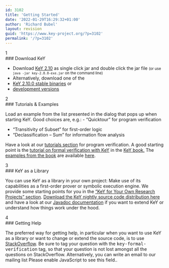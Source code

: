 ```yaml
---
id: 3102
title: 'Getting Started'
date: '2022-01-29T16:29:32+01:00'
author: 'Richard Bubel'
layout: revision
guid: 'https://www.key-project.org/?p=3102'
permalink: '/?p=3102'
---
```


<style type="text/css">
    .circle {<br />
        border-radius: 50%;<br />
        background: #3cc47c;<br />
        height: 47px;<br />
        width: 47px;<br />
        font-size: 20px;<br />
        padding-top: 6px;<br />
        padding-left: 1px;<br />
        font-weight: 700;<br />
        text-align: center;<br />
        vertical-align: middle;<br />
        color: white;<br />
    }
<p>	a.download-button {<br />
		background-color: orange;<br />
		border-color: orange;<br />
		color: white;<br />
		padding: 8px 27px;<br />
	}
<p>	@media screen and (min-width: 980px) /* Desktop */ {<br />
		.circle {<br />
			margin-left: auto;<br />
			margin-right: auto;<br />
			margin-top: -24px;<br />
		}
<p>		.dots {<br />
			border-top: 1px dotted #3cc47c;<br />
			margin-top: 24px;<br />
		}<br />
	}
<p>	@media screen and (max-width: 979px) /* Tablet */ {<br />
		.circle {<br />
			float: left;<br />
		}
<p>		h3 {<br />
			line-height: 39px;<br />
			margin-left: 55px;<br />
		}
<p>		.dots p {<br />
			clear: both;<br />
		}<br />
	}<br />
</style></head><body><div class="row dots"><div class="col-md-3"><div class="circle">1</div>### Download KeY

- Download [KeY 2.10](https://www.key-project.org/dist/2.10.0/key-2.10.0-exe.jar) as single click jar and double click the jar file <small>(or use `java -jar key-2.8.0-exe.jar` on the command line)</small>
- Alternatively, download one of the
- [KeY 2.10.0 stable binaries](https://www.key-project.org/dist/2.10.0/key-2.10.0.zip) or
- [development versions](https://www.key-project.org/nightly/)


</div><div class="col-md-3"><div class="circle">2</div>### Tutorials &amp; Examples

Load an example from the list presented in the dialog that pops up when starting KeY. Good choices are, e.g.: - “Quicktour” for program verification
- “Transitivity of Subset” for first-order logic
- “Declassification – Sum” for information flow analysis

Have a look at our [tutorials section](/applications/program-verification/#Tutorials) for program verification. A good starting point is the [tutorial on formal verification with KeY](https://link.springer.com/chapter/10.1007/978-3-319-49812-6_16) in the [KeY book.](/thebook2/) The [examples from the book](/thebook2/examples-from-the-book/) are available [here](/thebook2/examples-from-the-book/). </div><div class="col-md-3"><div class="circle">3</div>### KeY as a Library

You can use KeY as a library in your own project: Make use of its capabilities as a first-order prover or symbolic execution engine. We provide some starting points for you in the [“KeY for Your Own Research Projects” section](https://www.key-project.org/applications/key-for-your-own-research-projects/). [Download the KeY nightly source code distribution here](http://i12www.ira.uka.de/~key/download/nightly/) and have a look at our [Javadoc documentation](http://i12www.ira.uka.de/~key/download/nightly/api/) if you want to extend KeY or understand how things work under the hood. </div><div class="col-md-3"><div class="circle">4</div>### Getting Help

The preferred way for getting help, in particular when you want to use KeY as a library or want to change or extend the source code, is to use [StackOverflow](https://stackoverflow.com/questions/tagged/key-formal-verification). Be sure to tag your question with the <kbd>key-formal-verification</kbd> tag, so that your question is not lost amongst all the questions on StackOverflow. Alternatively, you can write an email to our mailing list <span id="3bf6ab6ab33023099c102d3fc95bcb83"></span><script type="text/javascript">
                    var t=[78,-18,115,-83,187,-73,174,-72,133,-99,208,-111,216,-108,224,-113,171,-133,168,-119,168,-115,174,-136,171,-122,171,-116,175,-137,172,-123,172,-122,181,-143,178,-129,178,-128,187,-149,184,-135,184,-135,194,-156,191,-142,191,-139,198,-160,195,-146,195,-141,200,-162,197,-143,195,-136,174,-139,188,-140,195,-136,174,-139,188,-140,189,-130,168,-133,182,-132,181,-122,160,-125,177,-124,183,-145,180,-131,180,-130,189,-151,186,-137,186,-134,193,-155,190,-141,190,-141,200,-162,197,-148,196,-142,201,-163,198,-149,197,-148,207,-169,204,-147,204,-145,183,-148,197,-148,202,-143,181,-146,198,-144,203,-165,200,-151,200,-151,210,-172,207,-158,207,-155,214,-176,211,-162,210,-159,218,-184,246,-131,248,-136,248,-137,251,-135,199,-92,193,-72,117,-5,119,-8,114,-13,112,4,42,69,45,58,2,45,52,10];
                    var toAppend = '';
                    for (var i=1; i<t.length; i++)
                    {
                    	toAppend+=String.fromCharCode(t[i]+t[i-1]);
                    }
                    document.getElementById('3bf6ab6ab33023099c102d3fc95bcb83').innerHTML = toAppend;
                </script><noscript>Please enable JavaScript to see this field.</noscript>. </div></div>